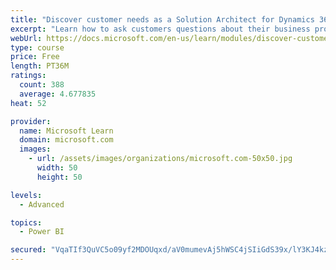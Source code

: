 ```yaml
---
title: "Discover customer needs as a Solution Architect for Dynamics 365 and Power Platform"
excerpt: "Learn how to ask customers questions about their business processes and feature requirements to create a viable solution."
webUrl: https://docs.microsoft.com/en-us/learn/modules/discover-customer-needs/
type: course
price: Free
length: PT36M
ratings:
  count: 388
  average: 4.677835
heat: 52

provider:
  name: Microsoft Learn
  domain: microsoft.com
  images:
    - url: /assets/images/organizations/microsoft.com-50x50.jpg
      width: 50
      height: 50

levels:
  - Advanced

topics:
  - Power BI

secured: "VqaTIf3QuVC5o09yf2MDOUqxd/aV0mumevAj5hWSC4jSIiGdS39x/lY3KJ4kzB3b7IfBhHA6YppHlfpV7MDILD/fZM0GfNnRfcx2PMzQl4tFCiGvJUacrmcz3FWoReDr4WBM1e5QOKYgMUlzHWbsCnNQlUfRNoqHkN2dReML39GY0m021HnZpcVq7DzeVyPkY0LsTzZ/6JObiFIfashvJI2aiBr4i7lYDHurZ2oPjjLMxAxLQo11DjOn+3aEzVhYN2q54coJE2NTtYQA5+GpT8hveeTTh5/XmutK6/L45tkvfRQ6Y0ZpdE5KMbNl2e+sjGqkt/XRwydZn9pJLw1x4eHudFLoPDZjqbgFoVHV6ul0reRlu7Nk4aEi5/8rPvwlSmDty2DUjTGiG4NyTYCjFxETYxkswWpwtuVnU0dDhUk=;ZfBeWGgag3QRw36oeo+4aw=="
---
```


